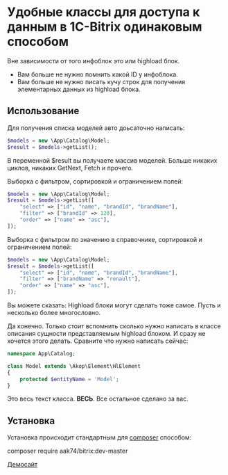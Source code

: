 # Удобные классы для доступа к данным в 1C-Bitrix одинаковым способом

Вне зависимости от того инфоблок это или highload блок.

* Вам больше не нужно помнить какой ID у инфоблока.  
* Вам больше не
   нужно писать кучу строк для получения элементарных данных из highload
   блока.

## Использование
Для получения списка моделей авто доьсаточно написать:
```php
$models = new \App\Catalog\Model;
$result = $models->getList();
```
В переменной $result вы получаете массив моделей. Больше никаких циклов, никаких GetNext, Fetch и прочего.

Выборка с фильтром, сортировкой и ограничением полей:
```php
$models = new \App\Catalog\Model;
$result = $models->getList([
    "select" => ["id", "name", "brandId", "brandName"],
    "filter" => ["brandId" => 120],
    "order" => ["name" => "asc"],
]);
```

Выборка с фильтром по значению в справочнике, сортировкой и ограничением полей:
```php
$models = new \App\Catalog\Model;
$result = $models->getList([
    "select" => ["id", "name", "brandId", "brandName"],
    "filter" => ["brandName" => "renault"],
    "order" => ["name" => "asc"],
]);
```

Вы можете сказать:
Highload блоки могут сделать тоже самое. Пусть и несколько более многословно.

Да конечно. Только стоит вспомнить сколько нужно написать в классе описания сущности представляемым highload блоком. И сразу не хочется этого делать.
Сравните что нужно написать сейчас:

```php
namespace App\Catalog;

class Model extends \Akop\Element\HlElement
{
    protected $entityName = 'Model';
}
```

Это весь текст класса. **ВЕСЬ**. Все остальное сделано за вас.

##  Установка

Установка происходит стандартным для [composer](http://getcomposer.org/) способом:

composer require aak74/bitrix:dev-master

[Демосайт](http://demo.gbdev.xyz/)
